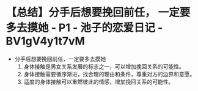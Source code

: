 # 【总结】分手后想要挽回前任， 一定要多去摸她 - P1 - 池子的恋爱日记 - BV1gV4y1t7vM

-   分手后想要挽回前任，一定要多去摸她
    1.  身体接触是男女关系发展的标志之一，可以增加挽回关系的可能性。
    2.  身体接触需要循序渐进，找合理的理由和条件，尊重对方的边界和意愿。
    3.  适度的身体接触可以重燃彼此的情感，增加挽回关系的可能性。